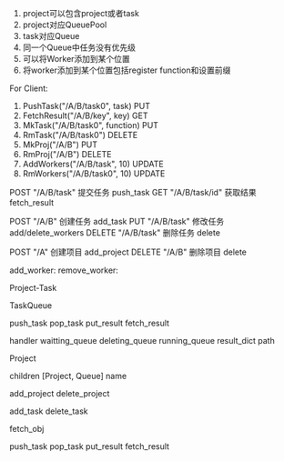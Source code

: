 1. project可以包含project或者task
2. project对应QueuePool
3. task对应Queue
4. 同一个Queue中任务没有优先级
5. 可以将Worker添加到某个位置
6. 将worker添加到某个位置包括register function和设置前缀


For Client:
1. PushTask("/A/B/task0", task)     PUT    
2. FetchResult("/A/B/key", key)      GET    
3. MkTask("/A/B/task0", function)    PUT    
4. RmTask("/A/B/task0")    DELETE    
5. MkProj("/A/B")    PUT    
6. RmProj("/A/B")    DELETE    
7. AddWorkers("/A/B/task", 10)     UPDATE   
8. RmWorkers("/A/B/task0", 10)    UPDATE


POST "/A/B/task"     提交任务     push_task
GET "/A/B/task/id"   获取结果     fetch_result

POST "/A/B"          创建任务     add_task
PUT "/A/B/task"      修改任务     add/delete_workers
DELETE "/A/B/task"   删除任务     delete

POST "/A"            创建项目     add_project
DELETE "/A/B"        删除项目     delete

add_worker:
remove_worker:

Project-Task

TaskQueue

push_task
pop_task
put_result
fetch_result

handler
waitting_queue
deleting_queue
running_queue
result_dict
path

Project

children [Project, Queue]
name

add_project
delete_project

add_task
delete_task

fetch_obj

push_task
pop_task
put_result
fetch_result